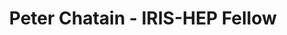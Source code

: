 ---
permalink: /fellows/PeterChatain.html
layout: fellow
pagetype: fellow
active: false
fellow-name: Peter Chatain
title: Peter Chatain - IRIS-HEP Fellow
dates:
  start: 2020-06-01
  end: 2020-09-30
photo: /assets/images/team/fellows-2020/Peter-Chatain.jpeg
institution: Stanford University
e-mail: pchatain@stanford.edu
project_title: Example Track Seeding Algorithm for ACTS
focus-area: ia
project_goal: >
  A Common Tracking Software (ACTS) is an experiment-independent project designed
  to leverage modern computing architecture to reconstruct particle paths in HEP experiments.
  My goal is to create an example track seeding algorithm for ACTS. Once that is complete,
  I will work on testing and implementing track seeding algorithms.
proposal: /assets/pdf/fellows-2020/Project_Proposal_Peter_Chatain.pdf
mentors:
- Lauren Tompkins (Stanford)
- Rocky Garg (Stanford)
presentations:
- title: Track Seeding Example for ACTS (A Common Tracking Software)
  date: 2020-08-31
  url: https://indico.cern.ch/event/946427/contributions/3976987/attachments/2094098/3519337/PeterChatain-August31st-trackSeeding.pdf
  meeting: IRIS-HEP Topical Meetings
  meetingurl: https://indico.cern.ch/event/946427/
  recordingurl: https://www.youtube.com/watch?v=yjlzO5oXb1w&t=610s
  focus-area: ia
github-username: Pchatain
current_status: <strong>June 2022</strong> - Machine Learning Intern at Ello
linkedin-profile: https://www.linkedin.com/in/peterchatain
challenge-area:
---